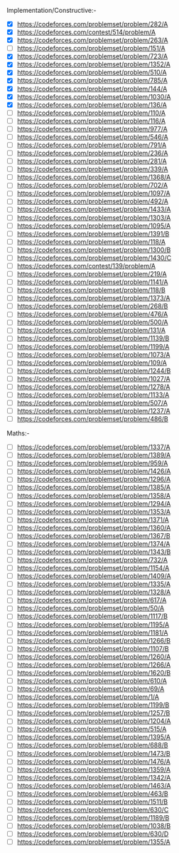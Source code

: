 Implementation/Constructive:-

- [x] https://codeforces.com/problemset/problem/282/A
- [x] https://codeforces.com/contest/514/problem/A
- [x] https://codeforces.com/problemset/problem/263/A
- [ ] https://codeforces.com/problemset/problem/151/A
- [x] https://codeforces.com/problemset/problem/723/A
- [x] https://codeforces.com/problemset/problem/1352/A
- [x] https://codeforces.com/problemset/problem/510/A
- [x] https://codeforces.com/problemset/problem/785/A
- [x] https://codeforces.com/problemset/problem/144/A
- [x] https://codeforces.com/problemset/problem/1030/A
- [x] https://codeforces.com/problemset/problem/136/A
- [ ] https://codeforces.com/problemset/problem/110/A
- [ ] https://codeforces.com/problemset/problem/116/A
- [ ] https://codeforces.com/problemset/problem/977/A
- [ ] https://codeforces.com/problemset/problem/546/A
- [ ] https://codeforces.com/problemset/problem/791/A
- [ ] https://codeforces.com/problemset/problem/236/A
- [ ] https://codeforces.com/problemset/problem/281/A
- [ ] https://codeforces.com/problemset/problem/339/A
- [ ] https://codeforces.com/problemset/problem/1368/A
- [ ] https://codeforces.com/problemset/problem/702/A
- [ ] https://codeforces.com/problemset/problem/1097/A
- [ ] https://codeforces.com/problemset/problem/492/A
- [ ] https://codeforces.com/problemset/problem/1433/A
- [ ] https://codeforces.com/problemset/problem/1303/A
- [ ] https://codeforces.com/problemset/problem/1095/A
- [ ] https://codeforces.com/problemset/problem/1391/B
- [ ] https://codeforces.com/problemset/problem/118/A
- [ ] https://codeforces.com/problemset/problem/1300/B
- [ ] https://codeforces.com/problemset/problem/1430/C
- [ ] https://codeforces.com/contest/139/problem/A
- [ ] https://codeforces.com/problemset/problem/219/A
- [ ] https://codeforces.com/problemset/problem/1141/A
- [ ] https://codeforces.com/problemset/problem/118/B
- [ ] https://codeforces.com/problemset/problem/1373/A
- [ ] https://codeforces.com/problemset/problem/268/B
- [ ] https://codeforces.com/problemset/problem/476/A
- [ ] https://codeforces.com/problemset/problem/500/A
- [ ] https://codeforces.com/problemset/problem/131/A
- [ ] https://codeforces.com/problemset/problem/1139/B
- [ ] https://codeforces.com/problemset/problem/1199/A
- [ ] https://codeforces.com/problemset/problem/1073/A
- [ ] https://codeforces.com/problemset/problem/109/A
- [ ] https://codeforces.com/problemset/problem/1244/B
- [ ] https://codeforces.com/problemset/problem/1027/A
- [ ] https://codeforces.com/problemset/problem/1278/A
- [ ] https://codeforces.com/problemset/problem/1133/A
- [ ] https://codeforces.com/problemset/problem/507/A
- [ ] https://codeforces.com/problemset/problem/1237/A
- [ ] https://codeforces.com/problemset/problem/486/B

Maths:-
- [ ] https://codeforces.com/problemset/problem/1337/A
- [ ] https://codeforces.com/problemset/problem/1389/A
- [ ] https://codeforces.com/problemset/problem/959/A
- [ ] https://codeforces.com/problemset/problem/1426/A
- [ ] https://codeforces.com/problemset/problem/1296/A
- [ ] https://codeforces.com/problemset/problem/1385/A
- [ ] https://codeforces.com/problemset/problem/1358/A
- [ ] https://codeforces.com/problemset/problem/1294/A
- [ ] https://codeforces.com/problemset/problem/1353/A
- [ ] https://codeforces.com/problemset/problem/1371/A
- [ ] https://codeforces.com/problemset/problem/1360/A
- [ ] https://codeforces.com/problemset/problem/1367/B
- [ ] https://codeforces.com/problemset/problem/1374/A
- [ ] https://codeforces.com/problemset/problem/1343/B
- [ ] https://codeforces.com/problemset/problem/732/A
- [ ] https://codeforces.com/problemset/problem/1154/A
- [ ] https://codeforces.com/problemset/problem/1409/A
- [ ] https://codeforces.com/problemset/problem/1335/A
- [ ] https://codeforces.com/problemset/problem/1328/A
- [ ] https://codeforces.com/problemset/problem/617/A
- [ ] https://codeforces.com/problemset/problem/50/A
- [ ] https://codeforces.com/problemset/problem/1117/B
- [ ] https://codeforces.com/problemset/problem/1195/A
- [ ] https://codeforces.com/problemset/problem/1181/A
- [ ] https://codeforces.com/problemset/problem/1266/B
- [ ] https://codeforces.com/problemset/problem/1107/B
- [ ] https://codeforces.com/problemset/problem/1260/A
- [ ] https://codeforces.com/problemset/problem/1266/A
- [ ] https://codeforces.com/problemset/problem/1620/B
- [ ] https://codeforces.com/problemset/problem/610/A
- [ ] https://codeforces.com/problemset/problem/69/A
- [ ] https://codeforces.com/problemset/problem/1/A
- [ ] https://codeforces.com/problemset/problem/1199/B
- [ ] https://codeforces.com/problemset/problem/1257/B
- [ ] https://codeforces.com/problemset/problem/1204/A
- [ ] https://codeforces.com/problemset/problem/515/A
- [ ] https://codeforces.com/problemset/problem/1395/A
- [ ] https://codeforces.com/problemset/problem/688/B
- [ ] https://codeforces.com/problemset/problem/1473/B
- [ ] https://codeforces.com/problemset/problem/1476/A
- [ ] https://codeforces.com/problemset/problem/1359/A
- [ ] https://codeforces.com/problemset/problem/1342/A
- [ ] https://codeforces.com/problemset/problem/1463/A
- [ ] https://codeforces.com/problemset/problem/463/B
- [ ] https://codeforces.com/problemset/problem/1511/B
- [ ] https://codeforces.com/problemset/problem/630/C
- [ ] https://codeforces.com/problemset/problem/1189/B
- [ ] https://codeforces.com/problemset/problem/1038/B
- [ ] https://codeforces.com/problemset/problem/630/D
- [ ] https://codeforces.com/problemset/problem/1355/A
